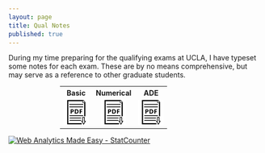 ```yaml
---
layout: page
title: Qual Notes
published: true
---
```


During my time preparing for the qualifying exams at UCLA, I have typeset some notes for each exam. These are by no means comprehensive, but may serve as a reference to other graduate students. 

<div class = "featured">
  <center>
  <table style="width: 300px; background-color:rgba(0, 0, 0, 0);">
    <tr>
      <th align="center">Basic</th>
      <th align="center">Numerical</th>
      <th align="center">ADE</th>
    </tr>
    <tr>
      <td align="center">
        <div class="brightness">
          <a href="/public/qual-notes/Heaton-Basic-Exam-Notes.pdf"><img src="/public/images/preprint-icon2.png" alt="preprint" class="image" style="width:50px">
          </a> 
        </div>
      </td>
      <td align="center">
        <div class="brightness">
          <a href="/public/qual-notes/Heaton-Numerical-Exam-Notes.pdf"><img src="/public/images/preprint-icon2.png" alt="preprint" class="image" style="width:50px">
          </a> 
        </div>
      </td>  
      <td align="center">
        <div class="brightness">
          <a href="/public/qual-notes/Heaton-ADE-Exam-Notes.pdf"><img src="/public/images/preprint-icon2.png" alt="preprint" class="image" style="width:50px">
          </a>
        </div>
  	  </td>
    </tr>
  </table>
  </center>
    <!-- Start of StatCounter Code for Default Guide -->
    <script type="text/javascript">
    var sc_project=11458818; 
    var sc_invisible=0; 
    var sc_security="c3a494a0"; 
    var scJsHost = (("https:" == document.location.protocol) ?
    "https://secure." : "http://www.");
    document.write("<sc"+"ript type='text/javascript' src='" + scJsHost+
    "statcounter.com/counter/counter.js'></"+"script>");
    </script>
    <noscript><div class="statcounter"><a title="Web Analytics Made Easy -
    StatCounter" href="http://statcounter.com/" target="_blank"><img
    class="statcounter" src="//c.statcounter.com/11458818/0/c3a494a0/0/"
    alt="Web Analytics Made Easy - StatCounter"></a></div></noscript>
    <!-- End of StatCounter Code for Default Guide -->  
</div>
